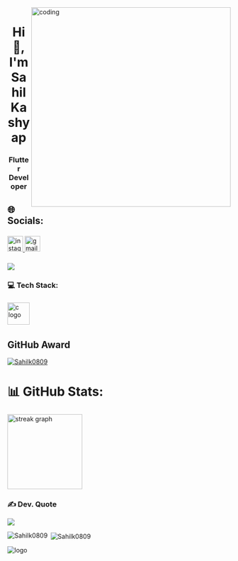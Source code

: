 <img align="right" alt="coding" width="450" src="https://cdn.dribbble.com/users/2131993/screenshots/4948736/media/421d4ed2f3d23c73d64d20963f61f422.gif">
<h1 align="center">Hi 👋, I'm Sahil Kashyap</h1>
<h3 align="center"> Flutter Developer </h3>

## 🌐 Socials:
###

<div align="left">
  <a href="https://www.instagram.com/sahil_kashyap_0809/" target="_blank">
    <img src="https://img.shields.io/static/v1?message=Instagram&logo=instagram&label=&color=E4405F&logoColor=white&labelColor=&style=for-the-badge" height="35" alt="instagram logo"  />
  </a>
  <a href="rk4852115@gmail.com" target="_blank">
    <img src="https://img.shields.io/static/v1?message=Gmail&logo=gmail&label=&color=D14836&logoColor=white&labelColor=&style=for-the-badge" height="35" alt="gmail logo"  />
  </a>
 <!-- <a href="https://www.linkedin.com/in/akhil-sodvadiya-2a1040257/" target="_blank">
    <img src="https://img.shields.io/static/v1?message=LinkedIn&logo=linkedin&label=&color=0077B5&logoColor=white&labelColor=&style=for-the-badge" height="35" alt="linkedin logo"  />
  </a>-->
<!--  <a href="https://twitter.com/TheAkhilSarkar" target="_blank">
    <img src="https://img.shields.io/static/v1?message=Twitter&logo=twitter&label=&color=1DA1F2&logoColor=white&labelColor=&style=for-the-badge" height="35" alt="twitter logo"  />
  </a>-->
</div>

###
[![](https://visitcount.itsvg.in/api?id=Sahilk0809&icon=0&color=0)](https://visitcount.itsvg.in)


### 💻 Tech Stack:


###

<div align="left">
  <img src="https://cdn.jsdelivr.net/gh/devicons/devicon/icons/c/c-original.svg" height="50" alt="c logo"  />
  <img width="15" />

###

## GitHub Award
<p align="left"> <a href="https://github.com/ryo-ma/github-profile-trophy"><img src="https://github-profile-trophy.vercel.app/?username=Sahilk0809" alt="Sahilk0809" /></a> </p>

# 📊 GitHub Stats:
###

<div align="left">
  <img src="https://streak-stats.demolab.com?user=Sahilk0809&locale=en&mode=daily&theme=default&hide_border=false&border_radius=5&order=3" height="169" alt="streak graph"  />
</div>



### ✍️ Dev. Quote
![](https://quotes-github-readme.vercel.app/api?type=horizontal&theme=dark)



<!-- Proudly created with GPRM ( https://gprm.itsvg.in ) -->



<p><img align="left" src="https://github-readme-stats.vercel.app/api/top-langs?username=Sahilk0809&show_icons=true&locale=en&layout=compact" alt="Sahilk0809" /></p>

<p>&nbsp;<img align="center" src="https://github-readme-stats.vercel.app/api?username=Sahilk0809&show_icons=true&locale=en" alt="Sahilk0809" /></p>

![logo](https://github.com/Sahilk0809/Sahilk0809/blob/main/687474703a2f2f692e696d6775722e636f6d2f6337476d414a662e706e67.png)
